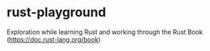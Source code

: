 # rust-playground
Exploration while learning Rust and working through the Rust Book (https://doc.rust-lang.org/book)
